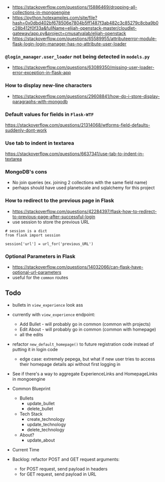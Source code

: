 - https://stackoverflow.com/questions/15886469/dropping-all-collections-in-mongoengine
- https://python.hotexamples.com/site/file?hash=0x0dbd402bf678506e7804b5ff1487f3ab482c3c85279c8cba9b0c28b412f0f33a&fullName=elijah-openstack-master/cloudlet-gateway/app.py&project=cmusatyalab/elijah-openstack
- https://stackoverflow.com/questions/65589955/attributeerror-module-flask-login-login-manager-has-no-attribute-user-loader

### **`@login_manager.user_loader` not being detected in `models.py`**
- https://stackoverflow.com/questions/63089350/missing-user-loader-error-exception-in-flask-app 

### **How to display new-line characters**
- https://stackoverflow.com/questions/29608841/how-do-i-store-display-paragraphs-with-mongodb

### **Default values for fields in `Flask-WTF`**
https://stackoverflow.com/questions/21314068/wtforms-field-defaults-suddenly-dont-work

### **Use tab to indent in textarea**
https://stackoverflow.com/questions/6637341/use-tab-to-indent-in-textarea

### **MongoDB's cons**
- No join queries (ex. joining 2 collections with the same field name)
- perhaps should have used planetscale and sqlalchemy for this project

### **How to redirect to the previous page in Flask**
- https://stackoverflow.com/questions/42284397/flask-how-to-redirect-to-previous-page-after-successful-login
- use session to store the previous URL
```
# session is a dict
from flask import session

session['url'] = url_for('previous_URL')
```

### Optional Parameters in Flask
- https://stackoverflow.com/questions/14032066/can-flask-have-optional-url-parameters
- useful for the `common` routes

## **Todo**
- bullets in `view_experience` look ass
- currently with `view_experience` endpoint:
    - Add Bullet - will probably go in common (common with projects)
    - Edit About - will probably go in common (common with homepage)
    - all the edits

- refactor `new_default_homepage()` to future registration code instead of putting it in login code
    - edge case: extremely pepega, but what if new user tries to access their homepage details api without first logging in
- See if there's a way to aggregate ExperienceLinks and HomepageLinks in mongoengine
- Common Blueprint
    - Bullets
        - update_bullet
        - delete_bullet
    - Tech Stack
        - create_technology
        - update_technology
        - delete_technology
    - About?
        - update_about

- Current Time

- Backlog: refactor POST and GET request arguments:
    - for POST request, send payload in headers
    - for GET request, send payload in URL
